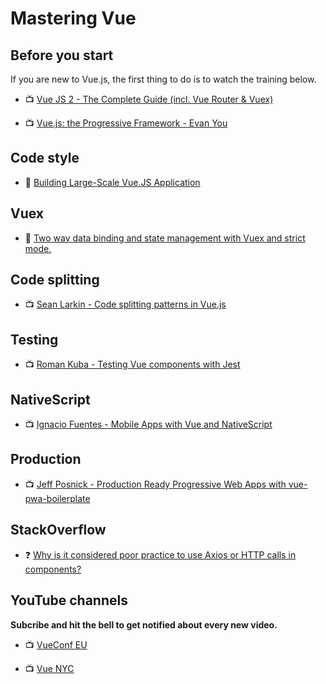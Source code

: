 # Mastering Vue

## Before you start

If you are new to Vue.js, the first thing to do is to watch the training below.

* 📺 [Vue JS 2 - The Complete Guide (incl. Vue Router & Vuex)](https://www.udemy.com/vuejs-2-the-complete-guide/)

* 📺 [Vue.js: the Progressive Framework - Evan You](https://www.youtube.com/watch?v=p2P3z7p_zTI)


## Code style

* 📖 [Building Large-Scale Vue.JS Application](https://stories.scandiweb.com/building-large-scale-vue-js-application-fec63b6e71e5)


## Vuex

* 📖 [Two way data binding and state management with Vuex and strict mode.](https://ypereirareis.github.io/blog/2017/04/25/vuejs-two-way-data-binding-state-management-vuex-strict-mode/)


## Code splitting

* 📺 [Sean Larkin - Code splitting patterns in Vue.js](https://www.youtube.com/watch?v=rn97hCNQsKI)


## Testing

* 📺 [Roman Kuba - Testing Vue components with Jest](https://www.youtube.com/watch?v=pqp0PsPBO_0)


## NativeScript

* 📺 [Ignacio Fuentes - Mobile Apps with Vue and NativeScript](https://www.youtube.com/watch?v=claDp19_aqA)


## Production

* 📺 [Jeff Posnick - Production Ready Progressive Web Apps with vue-pwa-boilerplate](https://www.youtube.com/watch?v=MLciApf2WTc)


## StackOverflow

* ❓ [Why is it considered poor practice to use Axios or HTTP calls in components?](https://stackoverflow.com/questions/45839198/why-is-it-considered-poor-practice-to-use-axios-or-http-calls-in-components)


## YouTube channels

**Subcribe and hit the bell to get notified about every new video.**

* 📺 [VueConf EU](https://www.youtube.com/channel/UC9dJjbYeXjirDYYVfUD3bSw)

* 📺 [Vue NYC](https://www.youtube.com/channel/UCX4w2P-M4cuWQG0WKgU3TTQ)
